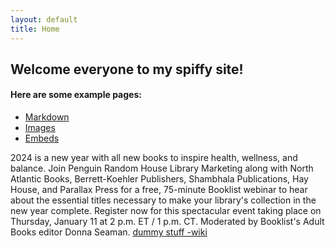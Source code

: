 ```yaml
---
layout: default
title: Home
---
```


## Welcome everyone to my spiffy site!


#### Here are some example pages:

- [Markdown](02-markdown-examples)
- [Images](03-images-examples)
- [Embeds](04-embeds-examples)

2024 is a new year with all new books to inspire health, wellness, and balance. Join Penguin Random House Library Marketing along with North Atlantic Books, Berrett-Koehler Publishers, Shambhala Publications, Hay House, and Parallax Press for a free, 75-minute Booklist webinar to hear about the essential titles necessary to make your library's collection in the new year complete. Register now for this spectacular event taking place on Thursday, January 11 at 2 p.m. ET / 1 p.m. CT. Moderated by Booklist's Adult Books editor Donna Seaman.
[dummy stuff -wiki](https://www.wikipedia.org/)
